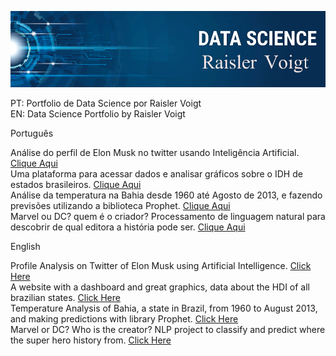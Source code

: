 ![](https://github.com/Raisler/DataScience_Portfolio/blob/master/bannerRV.png)

PT: Portfolio de Data Science por Raisler Voigt </br>
EN: Data Science Portfolio by Raisler Voigt </br>

Português

Análise do perfil de Elon Musk no twitter usando Inteligência Artificial. [Clique Aqui](https://github.com/Raisler/Profile-Analisys-On-Twitter)</br>
Uma plataforma para acessar dados e analisar gráficos sobre o IDH de estados brasileiros. [Clique Aqui](https://brazil-hdi.herokuapp.com)</br>
Análise da temperatura na Bahia desde 1960 até Agosto de 2013, e fazendo previsões utilizando a biblioteca Prophet. [Clique Aqui](https://colab.research.google.com/github/Raisler/DataScience_Portfolio/blob/master/TemperatureAnalisys/Bahia_Temperatures.ipynb) </br>
Marvel ou DC? quem é o criador? Processamento de linguagem natural para descobrir de qual editora a história pode ser. [Clique Aqui](https://www.kaggle.com/raislervoigt/marvel-or-dc-creators)  </br>

English

Profile Analysis on Twitter of Elon Musk using Artificial Intelligence. [Click Here](https://github.com/Raisler/Profile-Analisys-On-Twitter)</br>
A website with a dashboard and great graphics, data about the HDI of all brazilian states. [Click Here](https://brazil-hdi.herokuapp.com)</br>
Temperature Analysis of Bahia, a state in Brazil, from 1960 to August 2013, and making predictions with library Prophet. [Click Here](https://colab.research.google.com/github/Raisler/DataScience_Portfolio/blob/master/TemperatureAnalisys/Bahia_Temperatures.ipynb) </br>
Marvel or DC? Who is the creator? NLP project to classify and predict where the super hero history from.  [Click Here](https://www.kaggle.com/raislervoigt/marvel-or-dc-creators)</br>
